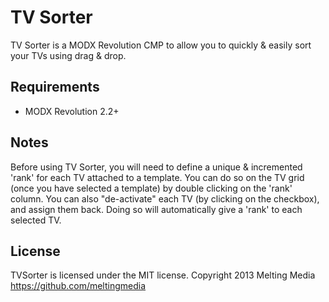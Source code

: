# TV Sorter

TV Sorter is a MODX Revolution CMP to allow you to quickly & easily sort your TVs using drag & drop.

## Requirements

* MODX Revolution 2.2+

## Notes

Before using TV Sorter, you will need to define a unique & incremented 'rank' for each TV attached to a template.
You can do so on the TV grid (once you have selected a template) by double clicking on the 'rank' column.
You can also "de-activate" each TV (by clicking on the checkbox), and assign them back. Doing so will automatically
give a 'rank' to each selected TV.

## License

TVSorter is licensed under the MIT license.
Copyright 2013 Melting Media <https://github.com/meltingmedia>
